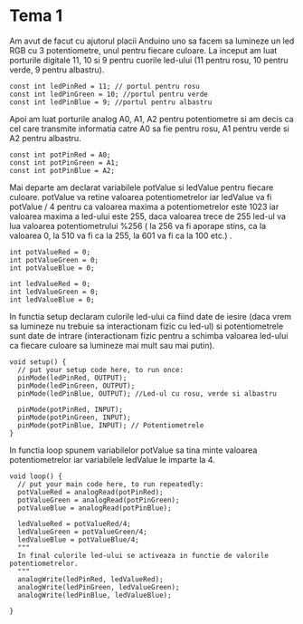 # Tema 1

Am avut de facut cu ajutorul placii Anduino uno sa facem sa lumineze un led RGB cu 3 potentiometre, unul pentru fiecare culoare.
La inceput am luat porturile digitale 11, 10 si 9 pentru cuorile led-ului (11 pentru rosu, 10 pentru verde, 9 pentru albastru).

```
const int ledPinRed = 11; // portul pentru rosu
const int ledPinGreen = 10; //portul pentru verde
const int ledPinBlue = 9; //portul pentru albastru
```
Apoi am luat porturile analog A0, A1, A2 pentru potentiometre si am decis ca cel care transmite informatia catre A0 sa fie pentru rosu, A1 pentru verde si A2 pentru albastru.
```
const int potPinRed = A0; 
const int potPinGreen = A1;
const int potPinBlue = A2;
```
Mai departe am declarat variabilele potValue si ledValue pentru fiecare culoare. potValue va retine valoarea potentiometrelor iar ledValue va fi potValue / 4 pentru ca valoarea maxima a potentiometrelor este 1023 iar valoarea maxima a led-ului este 255, daca valoarea trece de 255 led-ul va lua valoarea potentiometrului %256 ( la 256 va fi aporape stins, ca la valoarea 0, la 510 va fi ca la 255, la 601 va fi ca la 100 etc.)  .
```
int potValueRed = 0; 
int potValueGreen = 0;
int potValueBlue = 0;

int ledValueRed = 0;
int ledValueGreen = 0;
int ledValueBlue = 0;
```
In functia setup declaram culorile led-ului ca fiind date de iesire (daca vrem sa lumineze nu trebuie sa interactionam fizic cu led-ul) si potentiometrele sunt date de intrare (interactionam fizic pentru a schimba valoarea led-ului ca fiecare culoare sa lumineze mai mult sau mai putin). 
```
void setup() {
  // put your setup code here, to run once:
  pinMode(ledPinRed, OUTPUT);
  pinMode(ledPinGreen, OUTPUT);
  pinMode(ledPinBlue, OUTPUT); //Led-ul cu rosu, verde si albastru
  
  pinMode(potPinRed, INPUT);
  pinMode(potPinGreen, INPUT);
  pinMode(potPinBlue, INPUT); // Potentiometrele
}
```
In functia loop spunem variabilelor potValue sa tina minte valoarea potentiometrelor iar variabilele ledValue le imparte la 4.
```
void loop() {
  // put your main code here, to run repeatedly:
  potValueRed = analogRead(potPinRed); 
  potValueGreen = analogRead(potPinGreen);
  potValueBlue = analogRead(potPinBlue);

  ledValueRed = potValueRed/4;
  ledValueGreen = potValueGreen/4;  
  ledValueBlue = potValueBlue/4;
  """
  In final culorile led-ului se activeaza in functie de valorile potentiometrelor.
  """
  analogWrite(ledPinRed, ledValueRed);
  analogWrite(ledPinGreen, ledValueGreen);
  analogWrite(ledPinBlue, ledValueBlue);

}
```
